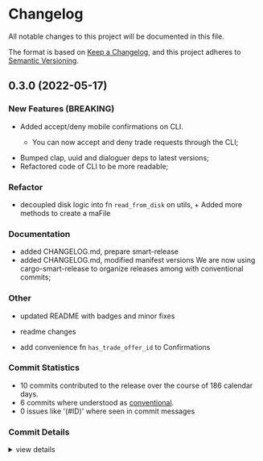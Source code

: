 # Changelog

All notable changes to this project will be documented in this file.

The format is based on [Keep a Changelog](https://keepachangelog.com/en/1.0.0/),
and this project adheres to [Semantic Versioning](https://semver.org/spec/v2.0.0.html).

## 0.3.0 (2022-05-17)

<csr-id-0fc7ca6876a61d07945a4f6d5a0a937a44fe6af2/>
<csr-id-14404f4fd83c4c74893e3888693398d98bc3f199/>
<csr-id-5be4545d48846cf7e6ba166a545ce77fd451b26a/>
<csr-id-23f13a9e8927375f8a5dcd5be005e1c878132157/>

### New Features (BREAKING)

 - <csr-id-fdcf4076fe266964f5e8c9aa5beb81ab38281a51/> Added accept/deny mobile confirmations on CLI.
   * You can now accept and deny trade requests through the CLI;
* Bumped clap, uuid and dialoguer deps to latest versions;
* Refactored code of CLI to be more readable;

### Refactor

 - <csr-id-0fc7ca6876a61d07945a4f6d5a0a937a44fe6af2/> decoupled disk logic into fn `read_from_disk` on utils, +
   Added more methods to create a maFile

### Documentation

 - <csr-id-60e3691a305ec8cd3f32fdf5ed68f6b28185b42d/> added CHANGELOG.md, prepare smart-release
 - <csr-id-fb87360214c2f6d1319f467b82b27706ae157111/> added CHANGELOG.md, modified manifest versions
   We are now using cargo-smart-release to organize releases among with
   conventional commits;

### Other

 - <csr-id-14404f4fd83c4c74893e3888693398d98bc3f199/> updated README with badges and minor fixes

 - <csr-id-5be4545d48846cf7e6ba166a545ce77fd451b26a/> readme changes

 - <csr-id-23f13a9e8927375f8a5dcd5be005e1c878132157/> add convenience fn `has_trade_offer_id` to Confirmations


### Commit Statistics

<csr-read-only-do-not-edit/>

 - 10 commits contributed to the release over the course of 186 calendar days.
 - 6 commits where understood as [conventional](https://www.conventionalcommits.org).
 - 0 issues like '(#ID)' where seen in commit messages

### Commit Details

<csr-read-only-do-not-edit/>

<details><summary>view details</summary>

 * **Uncategorized**
    - Release steamid-parser v0.2.1, steam-mobile v0.3.0 ([`ea7632d`](https://github.comgit//saskenuba/SteamHelper-rs/commit/ea7632d2fe5fcd85b48315f246f815afba88e62e))
    - Release steam-language-gen-derive v0.1.2, steam-protobuf v0.1.2, steam-language-gen v0.1.2, steam-totp v0.2.2, steamid-parser v0.2.1, steam-mobile v0.3.0 ([`cf773b0`](https://github.comgit//saskenuba/SteamHelper-rs/commit/cf773b07e0ae68376bf960d12f94ecb96afa9211))
    - added CHANGELOG.md, modified manifest versions ([`fb87360`](https://github.comgit//saskenuba/SteamHelper-rs/commit/fb87360214c2f6d1319f467b82b27706ae157111))
    - Added accept/deny mobile confirmations on CLI. ([`fdcf407`](https://github.comgit//saskenuba/SteamHelper-rs/commit/fdcf4076fe266964f5e8c9aa5beb81ab38281a51))
    - decoupled disk logic into fn `read_from_disk` on utils, + ([`0fc7ca6`](https://github.comgit//saskenuba/SteamHelper-rs/commit/0fc7ca6876a61d07945a4f6d5a0a937a44fe6af2))
    - updated README with badges and minor fixes ([`14404f4`](https://github.comgit//saskenuba/SteamHelper-rs/commit/14404f4fd83c4c74893e3888693398d98bc3f199))
    - readme changes ([`5be4545`](https://github.comgit//saskenuba/SteamHelper-rs/commit/5be4545d48846cf7e6ba166a545ce77fd451b26a))
    - add convenience fn `has_trade_offer_id` to Confirmations ([`23f13a9`](https://github.comgit//saskenuba/SteamHelper-rs/commit/23f13a9e8927375f8a5dcd5be005e1c878132157))
    - (mobile, trading): fixes to manifest ([`43c3984`](https://github.comgit//saskenuba/SteamHelper-rs/commit/43c3984bf594bf6eb3d82c7c955e0b35d8db3d48))
    - renamed from steam-auth to steam-mobile because of crates.io ([`749e6fc`](https://github.comgit//saskenuba/SteamHelper-rs/commit/749e6fc8c36af282ba18492e0b9f9f53ec7d00ed))
</details>

